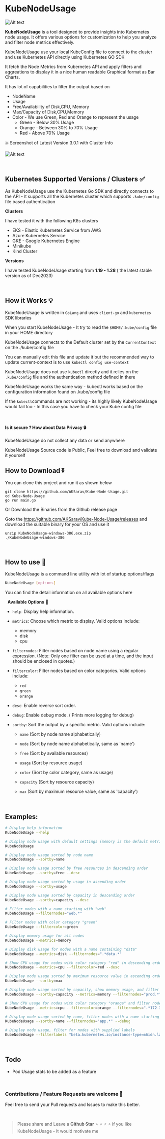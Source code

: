 
# KubeNodeUsage

![Alt text](KubeNodeUsage-demo.gif)


**KubeNodeUsage** is a tool designed to provide insights into Kubernetes node usage. It offers various options for customization to help you analyze and filter node metrics effectively.

KubeNodeUsage use your local KubeConfig file to connect to the cluster and use Kubernetes API directly using Kubernetes GO SDK

It fetch the Node Metrics from Kubernetes API and apply filters and aggreations to display it in a nice human readable Graphical format as Bar Charts.

It has lot of capabilities to filter the output based on

* NodeName
* Usage
* Free/Availability of Disk,CPU, Memory
* Max/Capacity of Disk,CPU,Memory
* Color - We use Green, Red and Orange to represent the usage 
  * Green - Below 30% Usage 
  * Orange - Between 30% to 70% Usage
  * Red - Above 70% Usage



:sparkle: Screenshot of Latest Version 3.0.1 with Cluster Info 

![Alt text](KubeNodeUsageV3.0.1.PNG)


&nbsp;

## Kubernetes Supported Versions / Clusters :white_check_mark:

As KubeNodeUsage use the Kubernetes Go SDK and directly connects to the API - It supports all the Kubernetes cluster which supports `.kube/config` file based authentication 

**Clusters**

I have tested it with the following K8s clusters

* EKS - Elastic Kubernetes Service from AWS
* Azure Kubernetes Service
* GKE - Google Kubernetes Engine
* Minikube
* Kind Cluster

**Versions**

I have tested KubeNodeUsage starting from **1.19 - 1.28** ( the latest stable version as of Dec2023)

&nbsp; 

## How it Works :bulb:

KubeNodeUsage is written in `GoLang` and uses `client-go` and `kubernetes` SDK libraries

When you start KubeNodeUsage - It try to read the `$HOME/.kube/config` file in your HOME directory

KubeNodeUsage connects to the Default cluster set by the `CurrentContext` on the ./kube/config file

You can manually edit this file and update it but the recommended way to update current-context is to use `kubectl config use-context`

KubeNodeUsage does not use `kubectl` directly and it relies on the `.kube/config` file and the authentication method defined in there

KubeNodeUsage works the same way - kubectl works based on the configuration information found on .kube/config file

If the `kubectl`commands are not working - its highly likely KubeNodeUsage would fail too - In this case you have to check your Kube config file

&nbsp; 

#### Is it secure ? How about Data Privacy :lock:
KubeNodeUsage do not collect any data or send anywhere 

KubeNodeUsage Source code is Public, Feel free to download and validate it yourself
&nbsp;

## How to Download :arrow_double_down:

You can clone this project and run it as shown below

```
git clone https://github.com/AKSarav/Kube-Node-Usage.git
cd Kube-Node-Usage
go run main.go
```

Or Download the Binaries from the Github release page

Goto the https://github.com/AKSarav/Kube-Node-Usage/releases and download the suitable binary for your OS and use it

```
unzip KubeNodeUsage-windows-386.exe.zip
./KubeNodeUsage-windows-386
```

&nbsp;

## How to use :book:

KubeNodeUsage is a command line utility with lot of startup options/flags 


```bash
KubeNodeUsage [options]
```

You can find the detail information on all available options here

&nbsp;
**Available Options** :memo:

- `help`: Display help information.

- `metrics`: Choose which metric to display. Valid options include:

    - memory
    - disk
    - cpu

- `filternodes`: Filter nodes based on node name using a regular expression. (Note: Only one filter can be used at a time, and the input should be enclosed in quotes.)

- `filtercolor`: Filter nodes based on color categories. Valid options include:

    - `red` 
    - `green`
    - `orange`

- `desc`: Enable reverse sort order.

- `debug`: Enable debug mode. ( Prints more logging for debug)


- `sortby`: Sort the output by a specific metric. Valid options include:

    - `name` (Sort by node name alphabetically)
    - `node` (Sort by node name alphabetically, same as 'name')

    - `free` (Sort by available resources)

    - `usage` (Sort by resource usage)
    - `color` (Sort by color category, same as usage)

    - `capacity` (Sort by resource capacity)
    - `max` (Sort by maximum resource value, same as 'capacity')

&nbsp;
## Examples:

```bash
# Display help information
KubeNodeUsage --help

# Display node usage with default settings (memory is the default metric)
KubeNodeUsage

# Display node usage sorted by node name
KubeNodeUsage --sortby=name

# Display node usage sorted by free resources in descending order
KubeNodeUsage --sortby=free --desc

# Display node usage sorted by usage in ascending order
KubeNodeUsage --sortby=usage

# Display node usage sorted by capacity in descending order
KubeNodeUsage --sortby=capacity --desc

# Filter nodes with a name starting with "web"
KubeNodeUsage --filternodes="web.*"

# Filter nodes with color category "green"
KubeNodeUsage --filtercolor=green

# Display memory usage for all nodes
KubeNodeUsage --metrics=memory

# Display disk usage for nodes with a name containing "data"
KubeNodeUsage --metrics=disk --filternodes=".*data.*"

# Show CPU usage for nodes with color category "red" in descending order
KubeNodeUsage --metrics=cpu --filtercolor=red --desc

# Display node usage sorted by maximum resource value in ascending order
KubeNodeUsage --sortby=max

# Display node usage sorted by capacity, show memory usage, and filter nodes with a name starting with "prod"
KubeNodeUsage --sortby=capacity --metrics=memory --filternodes="prod.*"

# Show CPU usage for nodes with color category "orange" and filter nodes with a name containing "IP range"
KubeNodeUsage --metrics=cpu --filtercolor=orange --filternodes=".*172-31.*"

# Display node usage sorted by name, filter nodes with a name starting with "app", and enable debug mode
KubeNodeUsage --sortby=name --filternodes="app.*" --debug

# Display node usage, filter for nodes with supplied labels
KubeNodeUsage --filterlabels "beta.kubernetes.io/instance-type=m6idn.large,beta.kubernetes.io/os=linux"

```
&nbsp;
## Todo

* Pod Usage stats to be added as a feature

&nbsp;

### Contributions / Feature Requests are welcome :handshake:

Feel free to send your Pull requests and Issues to make this better.

&nbsp;

>Please share and Leave a **Github Star** :star: :star: :star: :star:  if you like KubeNodeUsage - It would motivate me
